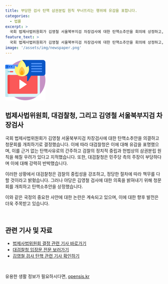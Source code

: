 ```yaml
---
title: 부당한 검사 탄핵 삼권분립 원칙 무너뜨리는 행위에 유감을 표합니다.
categories:
  - 법률
excerpt: >
  국회 법제사법위원회가 김영철 서울북부지검 차장검사에 대한 탄핵소추안을 회의에 상정하고, 대검찰청이 이에 유감을 표했습니다. 대검은 근거 없는 탄핵 사유로의 지적과 헌법상의 삼권분립 원칙을 무너뜨리는 탄핵 절차라며 비판했습니다. 돈봉투 사건 등 민주당 관련 수사와 재판을 담당한 검사와 이를 지휘한 검찰총장을 증인으로 불러내 수사 과정을 조사하겠다는 것을 형사사법 절차를 정쟁으로 끌어들이고 헌법상 삼권분립 원칙을 무너뜨리는 위헌적 절차로 비판하며, 검찰은 어떠한 외압에도 굴하지 않고 책무를 다할 것이라고 밝혔습니다.
feature_text: >
  국회 법제사법위원회가 김영철 서울북부지검 차장검사에 대한 탄핵소추안을 회의에 상정하고, 대검찰청이 이에 유감을 표했습니다. 대검은 근거 없는 탄핵 사유로의 지적과 헌법상의 삼권분립 원칙을 무너뜨리는 탄핵 절차라며 비판했습니다. 돈봉투 사건 등 민주당 관련 수사와 재판을 담당한 검사와 이를 지휘한 검찰총장을 증인으로 불러내 수사 과정을 조사하겠다는 것을 형사사법 절차를 정쟁으로 끌어들이고 헌법상 삼권분립 원칙을 무너뜨리는 위헌적 절차로 비판하며, 검찰은 어떠한 외압에도 굴하지 않고 책무를 다할 것이라고 밝혔습니다.
image: '/assets/img/newspaper.png'
---
```


<p><img src="/assets/img/news.png" alt="rentncar 속보" /></p>

<h2 data-ke-size="size26">법제사법위원회, 대검찰청, 그리고 김영철 서울북부지검 차장검사</h2>

<p>국회 법제사법위원회가 김영철 서울북부지검 차장검사에 대한 탄핵소추안을 의결하고 청문회를 개최하기로 결정했습니다. 이에 따라 대검찰청은 이에 대해 유감을 표명했으며, 이를 근거 없는 탄핵사유로의 간주하고 검찰의 정치적 중립과 헌법상의 삼권분립 원칙을 해칠 우려가 있다고 지적했습니다. 또한, 대검찰청은 민주당 측의 주장이 부당하다며 이에 대해 강력히 반박했습니다.</p>

<p>이러한 상황에서 대검찰청은 검찰의 중립성을 강조하고, 정당한 절차에 따라 책무를 다할 것이라고 밝혔습니다. 그러나 야당은 김영철 검사에 대한 의혹을 밝혀내기 위해 청문회를 개최하고 탄핵소추안을 상정했습니다. </p>

<p>이와 같은 국정의 중요한 사안에 대한 논란은 계속되고 있으며, 이에 대한 향후 발전은 더욱 주목받고 있습니다. </p>

<p data-ke-size="size16">&nbsp;</p>

<h2 data-ke-size="size26">관련 기사 및 자료</h2>

<ul>
  <li><a href="https://www.example.com/article1">법제사법위원회 결정 관련 기사 바로가기</a></li>
  <li><a href="https://www.example.com/article2">대검찰청 입장문 전문 보러가기</a></li>
  <li><a href="https://www.example.com/article3">김영철 검사 탄핵 관련 기사 확인하기</a></li>
</ul>

<p data-ke-size="size16">&nbsp;</p>
유용한 생활 정보가 필요하시다면, <a href="https://opensis.kr" rel="dofollow">opensis.kr</a>



